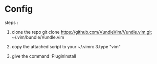 # Config
steps  : 

1. clone the repo 
git clone https://github.com/VundleVim/Vundle.vim.git ~/.vim/bundle/Vundle.vim

2. copy the attached script to your ~/.vimrc
3.type "vim"
4. give the command :PluginInstall

